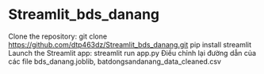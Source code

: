 # Streamlit_bds_danang

Clone the repository: git clone https://github.com/dtp463dz/Streamlit_bds_danang.git
pip install streamlit
Launch the Streamlit app: streamlit run app.py
Điều chỉnh lại đường dẫn của các file bds_danang.joblib, batdongsandanang_data_cleaned.csv
